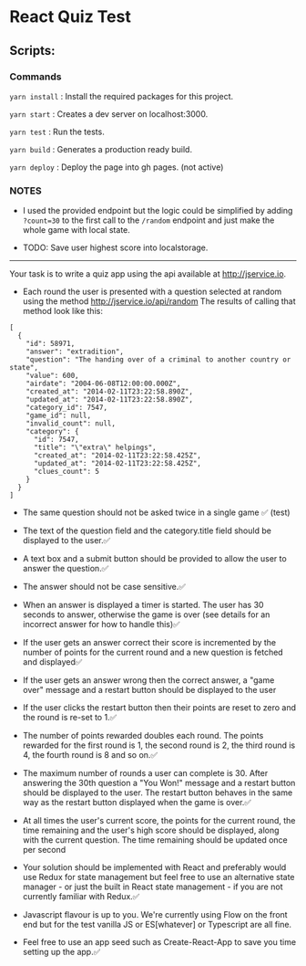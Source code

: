 # React Quiz Test

## Scripts: 

### Commands

`yarn install` : Install the required packages for this project.

`yarn start` : Creates a dev server on localhost:3000.

`yarn test` : Run the tests.

`yarn build` : Generates a production ready build.

`yarn deploy` : Deploy the page into gh pages. (not active)




### NOTES
- I used the provided endpoint but the logic could be simplified by adding `?count=30` 
to the first call to the `/random` endpoint and just make the whole game with local state.

- TODO: Save user highest score into localstorage.

<hr> 

Your task is to write a quiz app using the api available at http://jservice.io.

+ Each round the user is presented with a question selected at random using the method http://jservice.io/api/random
The results of calling that method look like this:
```
[
  {
    "id": 58971,
    "answer": "extradition",
    "question": "The handing over of a criminal to another country or state",
    "value": 600,
    "airdate": "2004-06-08T12:00:00.000Z",
    "created_at": "2014-02-11T23:22:58.890Z",
    "updated_at": "2014-02-11T23:22:58.890Z",
    "category_id": 7547,
    "game_id": null,
    "invalid_count": null,
    "category": {
      "id": 7547,
      "title": "\"extra\" helpings",
      "created_at": "2014-02-11T23:22:58.425Z",
      "updated_at": "2014-02-11T23:22:58.425Z",
      "clues_count": 5
    }
  }
]
```
+ The same question should not be asked twice in a single game ✅ (test)
+ The text of the question field and the category.title field should be displayed to the user.✅
+ A text box and a submit button should be provided to allow the user to answer the question.✅
+ The answer should not be case sensitive.✅ 
+ When an answer is displayed a timer is started. The user has 30 seconds to answer, otherwise the game is over (see details for an incorrect answer for how to handle this)✅ 
+ If the user gets an answer correct their score is incremented by the number of points for the current round and a new question is fetched and displayed✅
+ If the user gets an answer wrong then the correct answer, a "game over" message and a restart button should be displayed to the user
+ If the user clicks the restart button then their points are reset to zero and the round is re-set to 1.✅
+ The number of points rewarded doubles each round. The points rewarded for the first round is 1, the second round is 2, the third round is 4, the fourth round is 8 and so on.✅
+ The maximum number of rounds a user can complete is 30. After answering the 30th question a "You Won!" message and a restart button should be displayed to the user. The restart button behaves in the same way as the restart button displayed when the game is over.✅ 
+ At all times the user's current score, the points for the current round, the time remaining and the user's high score should be displayed, along with the current question. The time remaining should be updated once per second

+ Your solution should be implemented with React and preferably would use Redux for state management but feel free to use an alternative state manager - or just the built in React state management - if you are not currently familiar with Redux.✅
+ Javascript flavour is up to you. We're currently using Flow on the front end but for the test vanilla JS or ES[whatever] or Typescript are all fine.
+ Feel free to use an app seed such as Create-React-App to save you time setting up the app.✅


